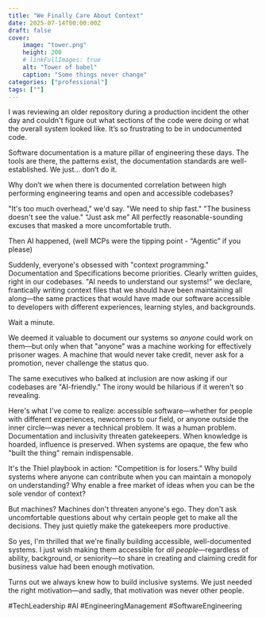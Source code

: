 ```yaml
---
title: "We Finally Care About Context"
date: 2025-07-14T00:00:00Z
draft: false
cover:
    image: "tower.png"
    height: 200
    # linkFullImages: true
    alt: "Tower of babel"
    caption: "Some things never change"
categories: ["professional"]
tags: [""]
---
```


I was reviewing an older repository during a production incident the other day and couldn't figure out what sections of the code were doing or what the overall system looked like. It’s so frustrating to be in undocumented code.


Software documentation is a mature pillar of engineering these days.  The tools are there, the patterns exist, the documentation standards are well-established. We just... don’t do it.

Why don’t we when there is documented correlation between high performing engineering teams and open and accessible codebases?

"It's too much overhead," we'd say. "We need to ship fast." "The business doesn't see the value." “Just ask me” All perfectly reasonable-sounding excuses that masked a more uncomfortable truth.

Then AI happened, (well MCPs were the tipping point - “Agentic” if you please)

Suddenly, everyone's obsessed with "context programming." Documentation and Specifications become priorities.  Clearly written guides, right in our codebases.  "AI needs to understand our systems!" we declare, frantically writing context files that we should have been maintaining all along—the same practices that would have made our software accessible to developers with different experiences, learning styles, and backgrounds.

Wait a minute.

We deemed it valuable to document our systems so *anyone* could work on them—but only when that "anyone" was a machine working for effectively prisoner wages. A machine that would never take credit, never ask for a promotion, never challenge the status quo.

The same executives who balked at inclusion are now asking if our codebases are "AI-friendly." The irony would be hilarious if it weren't so revealing.

Here's what I've come to realize: accessible software—whether for people with different experiences, newcomers to our field, or anyone outside the inner circle—was never a technical problem. It was a human problem. Documentation and inclusivity threaten gatekeepers. When knowledge is hoarded, influence is preserved. When systems are opaque, the few who "built the thing" remain indispensable.

It's the Thiel playbook in action: "Competition is for losers." Why build systems where anyone can contribute when you can maintain a monopoly on understanding? Why enable a free market of ideas when you can be the sole vendor of context?

But machines? Machines don't threaten anyone's ego. They don't ask uncomfortable questions about why certain people get to make all the decisions. They just quietly make the gatekeepers more productive.

So yes, I'm thrilled that we're finally building accessible, well-documented systems. I just wish making them accessible for *all people*—regardless of ability, background, or seniority—to share in creating and claiming credit for business value had been enough motivation.

Turns out we always knew how to build inclusive systems. We just needed the right motivation—and sadly, that motivation was never other people.

#TechLeadership #AI #EngineeringManagement #SoftwareEngineering
